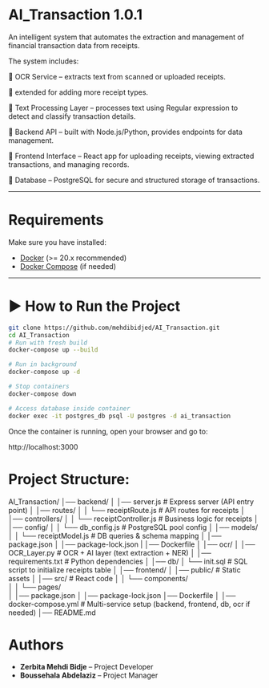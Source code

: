 # AI_Transaction 1.0.1

An intelligent system that automates the extraction and management of financial transaction data from receipts.

The system includes:

🔹 OCR Service – extracts text from scanned or uploaded receipts.

🔹 extended for adding more receipt types.

🔹 Text Processing Layer – processes text using Regular expression to detect and classify transaction details.

🔹 Backend API – built with Node.js/Python, provides endpoints for data management.

🔹 Frontend Interface – React app for uploading receipts, viewing extracted transactions, and managing records.

🔹 Database – PostgreSQL for secure and structured storage of transactions.

---

# Requirements

Make sure you have installed:

- [Docker](https://www.docker.com/) (>= 20.x recommended)
- [Docker Compose](https://docs.docker.com/compose/) (if needed)

---

# ▶ How to Run the Project

```bash
git clone https://github.com/mehdibidjed/AI_Transaction.git
cd AI_Transaction
# Run with fresh build
docker-compose up --build

# Run in background
docker-compose up -d

# Stop containers
docker-compose down

# Access database inside container
docker exec -it postgres_db psql -U postgres -d ai_transaction

```

Once the container is running, open your browser and go to:

http://localhost:3000

# Project Structure:
AI_Transaction/
│── backend/
│ │── server.js # Express server (API entry point)
│ │── routes/
│ │ └── receiptRoute.js # API routes for receipts
│ │── controllers/
│ │ └── receiptController.js # Business logic for receipts
│ │── config/
│ │ └── db_config.js # PostgreSQL pool config
│ │── models/
│ │ └── receiptModel.js # DB queries & schema mapping
│ │── package.json
│ │── package-lock.json
| │── Dockerfile
│
│── ocr/
│ │── OCR_Layer.py # OCR + AI layer (text extraction + NER)
│ │── requirements.txt # Python dependencies
│
│── db/
│ └── init.sql # SQL script to initialize receipts table
│
│── frontend/
│ │── public/ # Static assets
│ │── src/ # React code
│ │ └── components/  
│ │ └── pages/  
│ │── package.json
│ │── package-lock.json
│── Dockerfile
│
│── docker-compose.yml # Multi-service setup (backend, frontend, db, ocr if needed)
│── README.md
# Authors
- **Zerbita Mehdi Bidje** – Project Developer  
- **Boussehala Abdelaziz** – Project Manager
